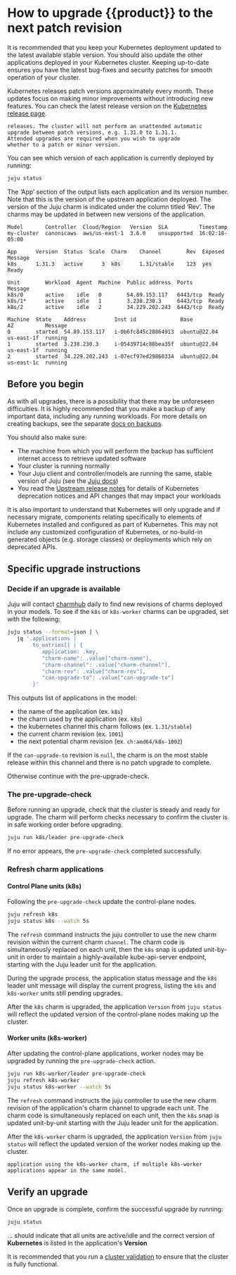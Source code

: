 # How to upgrade {{product}} to the next patch revision

It is recommended that you keep your Kubernetes deployment
updated to the latest available stable version. You should
also update the other applications deployed in your Kubernetes
cluster. Keeping up-to-date ensures you have the latest bug-fixes
and security patches for smooth operation of your cluster.

Kubernetes releases patch versions approximately every month. These updates
focus on making minor improvements without introducing new features. You
can check the latest release version on the [Kubernetes release page].

```{note} Kubernetes will not automatically handle patch
releases. The cluster will not perform an unattended automatic
upgrade between patch versions, e.g. 1.31.0 to 1.31.1.
Attended upgrades are required when you wish to upgrade
whether to a patch or minor version.
```

You can see which version of each application is currently deployed by running:

<!-- markdownlint-disable -->
```sh
juju status
```
<!-- markdownlint-restore -->

The ‘App’ section of the output lists each application and its
version number. Note that this is the version of the upstream
application deployed. The version of the Juju charm is indicated
under the column titled ‘Rev’. The charms may be updated in
between new versions of the application.

<!-- markdownlint-disable -->
```
Model       Controller  Cloud/Region   Version  SLA          Timestamp
my-cluster  canonicaws  aws/us-east-1  3.6.0    unsupported  16:02:18-05:00

App      Version  Status  Scale  Charm    Channel        Rev  Exposed  Message
k8s      1.31.3   active      3  k8s      1.31/stable    123  yes      Ready

Unit        Workload  Agent  Machine  Public address  Ports     Message
k8s/0       active    idle   0        54.89.153.117   6443/tcp  Ready
k8s/1*      active    idle   1        3.238.230.3     6443/tcp  Ready
k8s/2       active    idle   2        34.229.202.243  6443/tcp  Ready

Machine  State    Address         Inst id              Base          AZ          Message
0        started  54.89.153.117   i-0b6fc845c28864913  ubuntu@22.04  us-east-1f  running
1        started  3.238.230.3     i-05439714c88bea35f  ubuntu@22.04  us-east-1f  running
2        started  34.229.202.243  i-07ecf97ed29860334  ubuntu@22.04  us-east-1c  running
```
<!-- markdownlint-restore -->


## Before you begin

As with all upgrades, there is a possibility that there may be
unforeseen difficulties. It is highly recommended that you make
a backup of any important data, including any running workloads.
For more details on creating backups, see the separate
[docs on backups][backup-restore].


You should also make sure:

* The machine from which you will perform the backup has sufficient
  internet access to retrieve updated software
* Your cluster is running normally
* Your Juju client and controller/models are running the same,
  stable version of Juju (see the [Juju docs][juju-docs])
* You read the [Upstream release notes][upstream-notes] for details
  of Kubernetes deprecation notices and API changes that may impact
  your workloads


It is also important to understand that Kubernetes will only
upgrade and if necessary migrate, components relating specifically
to elements of Kubernetes installed and configured as part of Kubernetes.
This may not include any customized configuration of Kubernetes,
or no-build-in generated objects (e.g. storage classes) or deployments which
rely on deprecated APIs.

## Specific upgrade instructions

### Decide if an upgrade is available

Juju will contact [charmhub] daily to find new revisions of charms
deployed in your models. To see if the `k8s` or `k8s-worker` charms
can be upgraded, set with the following:

```sh
juju status --format=json | \
   jq '.applications |
        to_entries[] | {
           application: .key,
           "charm-name": .value["charm-name"],
           "charm-channel": .value["charm-channel"],
           "charm-rev": .value["charm-rev"],
           "can-upgrade-to": .value["can-upgrade-to"]
        }'
```

This outputs list of applications in the model:

* the name of the application (ex. `k8s`)
* the charm used by the application (ex. `k8s`)
* the kubernetes channel this charm follows (ex. `1.31/stable`)
* the current charm revision  (ex. `1001`)
* the next potential charm revision (ex. `ch:amd64/k8s-1002`)

If the `can-upgrade-to` revision is `null`, the charm is on the most
stable release within this channel and there is no patch upgrade to
complete.

Otherwise continue with the pre-upgrade-check.


### The pre-upgrade-check

Before running an upgrade, check that the cluster is
steady and ready for upgrade. The charm will perform checks
necessary to confirm the cluster is in safe working order before
upgrading.

```sh
juju run k8s/leader pre-upgrade-check
```

If no error appears, the `pre-upgrade-check` completed successfully.


### Refresh charm applications

#### Control Plane units (k8s)

Following the `pre-upgrade-check` update the control-plane nodes.

```sh
juju refresh k8s
juju status k8s --watch 5s
```

The `refresh` command instructs the juju controller to use the new charm
revision within the current charm `channel`. The charm code is simultaneously
replaced on each unit, then the `k8s` snap is updated unit-by-unit in order
to maintain a highly-available kube-api-server endpoint, starting with the
Juju leader unit for the application.

During the upgrade process, the application status message and the
`k8s` leader unit message will display the current progress,
listing the `k8s` and `k8s-worker` units still pending upgrades.

After the `k8s` charm is upgraded, the application `Version` from `juju status`
will reflect the updated version of the control-plane nodes making up the
cluster.

#### Worker units (k8s-worker)

After updating the control-plane applications, worker nodes may be upgraded
by running the `pre-upgrade-check` action.

```sh
juju run k8s-worker/leader pre-upgrade-check
juju refresh k8s-worker
juju status k8s-worker --watch 5s
```

The `refresh` command instructs the juju controller to use the new charm
revision of the application's charm channel to upgrade each unit. The
charm code is simultaneously replaced on each unit, then the `k8s`
snap is updated unit-by-unit starting with the Juju leader unit for the
application.

After the `k8s-worker` charm is upgraded, the application `Version` from
`juju status`
will reflect the updated version of the worker nodes making up the cluster.

```{note} Repeat [this section](#worker-units-k8s-worker) for every
application using the k8s-worker charm, if multiple k8s-worker
applications appear in the same model.
```


## Verify an upgrade

Once an upgrade is complete, confirm the successful upgrade by running:

<!-- markdownlint-disable -->
```sh
juju status
```
<!-- markdownlint-restore -->

... should indicate that all units are active/idle and the correct
version of **Kubernetes** is listed in the application's **Version**

It is recommended that you run a [cluster validation][cluster-validation]
to ensure that the cluster is fully functional.

<!-- LINKS -->
[Kubernetes release page]: https://kubernetes.io/releases/
[backup-restore]:     ../../snap/howto/backup-restore
[charmhub]:            https://charmhub.io/k8s
[cluster-validation]: ./validate
[juju-docs]:          https://documentation.ubuntu.com/juju/3.6/howto/manage-models/#how-to-manage-models
[release-notes]:      ../reference/releases
[upstream-notes]:     https://github.com/kubernetes/kubernetes/blob/master/CHANGELOG
